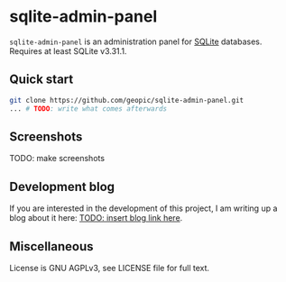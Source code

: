 # sqlite-admin-panel

`sqlite-admin-panel` is an administration panel for [SQLite](https://www.sqlite.org/index.html) databases. Requires at least SQLite v3.31.1.

## Quick start

```sh
git clone https://github.com/geopic/sqlite-admin-panel.git
... # TODO: write what comes afterwards
```

## Screenshots

TODO: make screenshots

## Development blog

If you are interested in the development of this project, I am writing up a blog about it here: [TODO: insert blog link here](https://github.com).

## Miscellaneous

License is GNU AGPLv3, see LICENSE file for full text.
